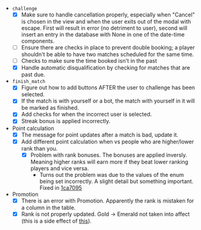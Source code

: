 - `challenge` 
    - [x]  Make sure to handle cancellation properly, especially when "Cancel" is chosen in the view and when the user exits out of the modal with escape. First will result in error (no detriment to user), second will insert an entry in the database with None in one of the date-time components.
    - [ ] Ensure there are checks in place to prevent double booking; a player shouldn't be able to have two matches scheduled for the same time.
    - [ ] Checks to make sure the time booked isn't in the past
    - [x] Handle automatic disqualification by checking for matches that are past due.
- `finish_match`
    - [x] Figure out how to add buttons AFTER the user to challenge has been selected.
    - [x] If the match is with yourself or a bot, the match with yourself in it will be marked as finished.
    - [x] Add checks for when the incorrect user is selected.
    - [x] Streak bonus is applied incorrectly.
- Point calculation
    - [x] The message for point updates after a match is bad, update it.
    - [x] Add different point calculation when vs people who are higher/lower rank than you.
        - [x] Problem with rank bonuses. The bonuses are applied inversly. Meaning higher ranks will earn more if they beat lower ranking players and vice versa.
            - Turns out the problem was due to the values of the enum being set incorrectly. A slight detail but something important. Fixed in [1ca7095](https://github.com/gee842/tews_circuit/commit/1ca70950e23ecdb825f256b25e025ea7ba21a1b7)
- Promotion
    - [x] There is an error with Promotion. Apparently the rank is mistaken for a column in the table.
    - [x] Rank is not properly updated. Gold -> Emerald not taken into affect (this is a side effect of [this](https://github.com/gee842/tews_circuit/commit/1ca70950e23ecdb825f256b25e025ea7ba21a1b7)).
